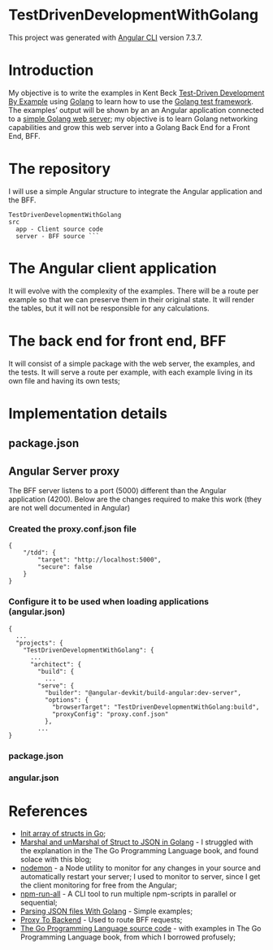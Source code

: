 # TestDrivenDevelopmentWithGolang
This project was generated with [Angular CLI](https://github.com/angular/angular-cli) version 7.3.7.

# Introduction
My objective is to write the examples in Kent Beck [Test-Driven Development By Example](https://www.eecs.yorku.ca/course_archive/2003-04/W/3311/sectionM/case_studies/money/KentBeck_TDD_byexample.pdf) using [Golang](https://golang.org/project/) to learn how to use the [Golang test framework](https://golang.org/pkg/testing/). The examples’ output will be shown by an an Angular application connected to a [simple Golang web server](https://github.com/enricofoltran/simple-go-server); my objective  is to learn Golang networking capabilities and grow this web server into a Golang Back End for a Front End, BFF.

# The repository
I will use a simple Angular structure to integrate the Angular application and the BFF.
````
TestDrivenDevelopmentWithGolang
src
  app - Client source code
  server - BFF source ```
````
# The Angular client application
It will evolve with the complexity of the examples.  There will be a route per example so that we can preserve them in their original state. It will render the tables, but it will not be responsible for any calculations.

# The back end for front end, BFF
It will consist of a simple package with the web server, the examples, and the tests. It will serve a route per example, with each example living in its own file and having its own tests;

# Implementation details
## package.json
## Angular Server proxy
The BFF server listens to a port (5000) different than the Angular application (4200). Below are the changes required to make this work (they are not well documented in Angular)
### Created the proxy.conf.json file
````
{
    "/tdd": {
        "target": "http://localhost:5000",
        "secure": false
    }
}
````
### Configure it to be used when loading applications (angular.json)
````
{
  ...
  "projects": {
    "TestDrivenDevelopmentWithGolang": {
      ...
      "architect": {
        "build": {
          ...
        "serve": {
          "builder": "@angular-devkit/build-angular:dev-server",
          "options": {
            "browserTarget": "TestDrivenDevelopmentWithGolang:build",
            "proxyConfig": "proxy.conf.json"
          },
        ...
}
````

### package.json
### angular.json

# References
- [Init array of structs in Go](https://stackoverflow.com/questions/26159416/init-array-of-structs-in-go);
- [Marshal and unMarshal of Struct to JSON in Golang](https://www.restapiexample.com/golang-tutorial/marshal-and-unmarshal-of-struct-data-using-golang/) - I struggled with the explanation in the The Go Programming Language book, and found solace with this blog;
- [nodemon](https://nodemon.io/) - a Node utility to monitor for any changes in your source and automatically restart your server; I used to monitor to server, since I get the client monitoring for free from the Angular;  
- [npm-run-all](https://www.npmjs.com/package/npm-run-all) - A CLI tool to run multiple npm-scripts in parallel or sequential;
- [Parsing JSON files With Golang](https://tutorialedge.net/golang/parsing-json-with-golang/) - Simple examples;
- [Proxy To Backend](https://github.com/angular/angular-cli/wiki/stories-proxy) - Used to route BFF requests;
- [The Go Programming Language source code](https://github.com/adonovan/gopl.io) - with examples in The Go Programming Language book, from which I borrowed profusely;

